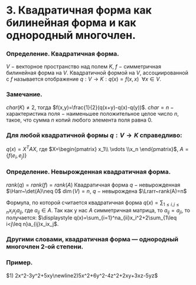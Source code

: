 # 3. Квадратичная форма как билинейная форма и как однородный многочлен.

### Определение. Квадратичная форма.
$V~-$ векторное пространство над полем $K$, $f~-$ симметричная билинейная форма на $V$.
Квадратичной формой на $V$, ассоциированной с $f$ называется отображение $q:V\to K:q(x)=f(x,x)~~\forall x\in V$.

### Замечание.
$char(K)\neq 2$, тогда $f(x,y)=\frac{1}{2}(q(x+y)-q(x)-q(y))$.
$char=n~-$ характеристика поля $-$ наименьшее положительное целое число $n$, такое, что сумма $n$ копий любого элемента поля равна $0$.

### Для любой квадратичной формы $q:V\to K$ справедливо: 
$q(x)=X^TAX$, где $X=\begin{pmatrix}
x_1\\
\vdots
\\x_n
\end{pmatrix}$, $A=\{f(e_i,e_j)\}$

### Определение. Невырожденная квадратичная форма.
$rank(q)=rank(f)=rank(A)$
Квадратичная форма $q~-$ невырожденная $\Harr~\det(A)\neq 0$
$\dim(V)=n,~q~-$ невырождена $\Lrarr~rank(A)=n$

Формула, по которой считается квадратичная форма
$\displaystyle q(x)=\sum_{1\leq i,j\leq n}x_ix_ja_{ij},$ где $a_{ij}\in A$.
Так как у нас $A$ симметричная матрица, то $a_{ij}=a_{ji}$, то получается: $\displaystyle q(x)=\sum_{i=1}^na_{ii}x_i^2+2\sum_{1\leq i<j\leq n}a_{ij}x_ix_j$.

### Другими словами, квадратичная форма — однородный многочлен $2$-ой степени.

### Пример.
$1) 2x^2-3y^2+5xy\newline2)5x^2+6y^2-4z^2+2xy+3xz-5yz$